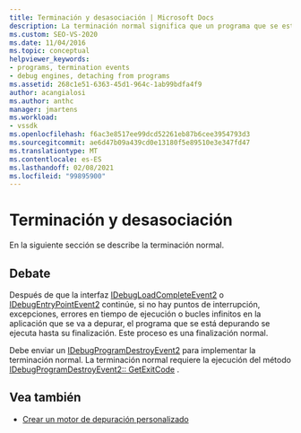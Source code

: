 ```yaml
---
title: Terminación y desasociación | Microsoft Docs
description: La terminación normal significa que un programa que se está depurando se ejecuta hasta su finalización sin puntos de interrupción, excepciones, errores en tiempo de ejecución o bucles infinitos.
ms.custom: SEO-VS-2020
ms.date: 11/04/2016
ms.topic: conceptual
helpviewer_keywords:
- programs, termination events
- debug engines, detaching from programs
ms.assetid: 268c1e51-6363-45d1-964c-1ab99bdfa4f9
author: acangialosi
ms.author: anthc
manager: jmartens
ms.workload:
- vssdk
ms.openlocfilehash: f6ac3e8517ee99dcd52261eb87b6cee3954793d3
ms.sourcegitcommit: ae6d47b09a439cd0e13180f5e89510e3e347fd47
ms.translationtype: MT
ms.contentlocale: es-ES
ms.lasthandoff: 02/08/2021
ms.locfileid: "99895900"
---
```

# <a name="termination-and-detaching"></a>Terminación y desasociación
En la siguiente sección se describe la terminación normal.

## <a name="discussion"></a>Debate
 Después de que la interfaz [IDebugLoadCompleteEvent2](../../extensibility/debugger/reference/idebugloadcompleteevent2.md) o [IDebugEntryPointEvent2](../../extensibility/debugger/reference/idebugentrypointevent2.md) continúe, si no hay puntos de interrupción, excepciones, errores en tiempo de ejecución o bucles infinitos en la aplicación que se va a depurar, el programa que se está depurando se ejecuta hasta su finalización. Este proceso es una finalización normal.

 Debe enviar un [IDebugProgramDestroyEvent2](../../extensibility/debugger/reference/idebugprogramdestroyevent2.md) para implementar la terminación normal. La terminación normal requiere la ejecución del método [IDebugProgramDestroyEvent2:: GetExitCode](../../extensibility/debugger/reference/idebugprogramdestroyevent2-getexitcode.md) .

## <a name="see-also"></a>Vea también
- [Crear un motor de depuración personalizado](../../extensibility/debugger/creating-a-custom-debug-engine.md)
